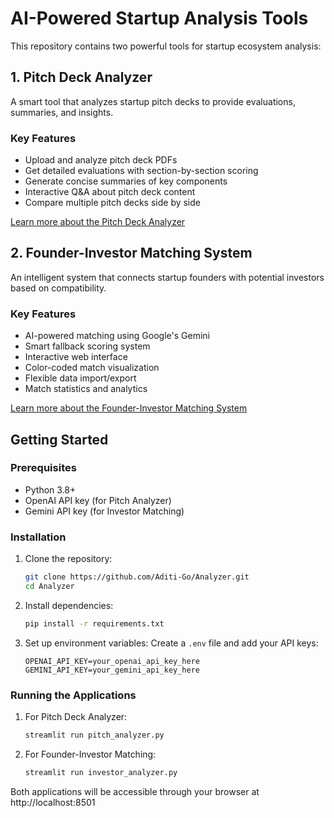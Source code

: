 # AI-Powered Startup Analysis Tools

This repository contains two powerful tools for startup ecosystem analysis:

## 1. Pitch Deck Analyzer
A smart tool that analyzes startup pitch decks to provide evaluations, summaries, and insights.

### Key Features
- Upload and analyze pitch deck PDFs
- Get detailed evaluations with section-by-section scoring
- Generate concise summaries of key components
- Interactive Q&A about pitch deck content
- Compare multiple pitch decks side by side

[Learn more about the Pitch Deck Analyzer](Pitch_readme.md)

## 2. Founder-Investor Matching System 
An intelligent system that connects startup founders with potential investors based on compatibility.

### Key Features
- AI-powered matching using Google's Gemini
- Smart fallback scoring system
- Interactive web interface
- Color-coded match visualization
- Flexible data import/export
- Match statistics and analytics

[Learn more about the Founder-Investor Matching System](Investor_readme.md)

## Getting Started

### Prerequisites
- Python 3.8+
- OpenAI API key (for Pitch Analyzer)
- Gemini API key (for Investor Matching)

### Installation

1. Clone the repository:
   ```bash
   git clone https://github.com/Aditi-Go/Analyzer.git
   cd Analyzer
   ```

2. Install dependencies:
   ```bash
   pip install -r requirements.txt
   ```

3. Set up environment variables:
   Create a `.env` file and add your API keys:
   ```
   OPENAI_API_KEY=your_openai_api_key_here
   GEMINI_API_KEY=your_gemini_api_key_here
   ```

### Running the Applications

1. For Pitch Deck Analyzer:
   ```bash
   streamlit run pitch_analyzer.py
   ```

2. For Founder-Investor Matching:
   ```bash
   streamlit run investor_analyzer.py
   ```

Both applications will be accessible through your browser at http://localhost:8501

